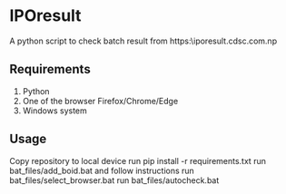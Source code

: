# IPOresult

A python script to check batch result from https:\\iporesult.cdsc.com.np

## Requirements
1. Python
2. One of the browser Firefox/Chrome/Edge
3. Windows system

## Usage
Copy repository to local device
run pip install -r requirements.txt
run bat_files/add_boid.bat and follow instructions
run bat_files/select_browser.bat 
run bat_files/autocheck.bat

